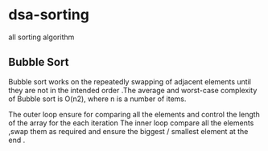 # dsa-sorting
all sorting algorithm 

## Bubble Sort 

Bubble sort works on the repeatedly swapping of adjacent elements until they are not in the intended order .The average and worst-case complexity of Bubble sort is O(n2), where n is a number of items.

The outer loop ensure for comparing all the elements and control the length of the array for the each iteration
The inner loop compare all the elements ,swap them as required
and ensure the biggest / smallest element at the end . 
